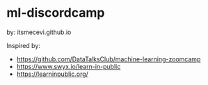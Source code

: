 # ml-discordcamp

by: itsmecevi.github.io


Inspired by:
* https://github.com/DataTalksClub/machine-learning-zoomcamp
* https://www.swyx.io/learn-in-public
* https://learninpublic.org/
